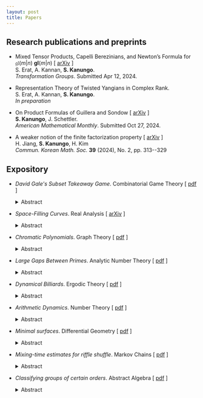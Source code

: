 ```yaml
---
layout: post
title: Papers
---
```


## Research publications and preprints

- Mixed Tensor Products, Capelli Berezinians, and Newton’s Formula for $\mathfrak{gl}(m|n)$ **gl**(*m*\|*n*) \[ [arXiv](https://arxiv.org/pdf/2409.02422) \] <br />
  S. Erat, A. Kannan, **S. Kanungo**. <br />
  *Transformation Groups*. Submitted Apr 12, 2024.
  
- Representation Theory of Twisted Yangians in Complex Rank.  <br />
  S. Erat, A. Kannan, **S. Kanungo**. <br />
  *In preparation*
  
- On Product Formulas of Guillera and Sondow \[ [arXiv](https://arxiv.org/pdf/2410.07534) \] <br />
  **S. Kanungo**, J. Schettler. <br />
  *American Mathematical Monthly*. Submitted Oct 27, 2024.
  
- A weaker notion of the finite factorization property \[ [arXiv](https://arxiv.org/pdf/2307.09645) \] <br />
  H. Jiang, **S. Kanungo**, H. Kim <br />
  *Commun. Korean Math. Soc.* **39** (2024), No. 2, pp. 313--329 <br />
  
## Expository 

- *David Gale's Subset Takeaway Game*. Combinatorial Game Theory \[ [pdf](http://simonrs.com/eulercircle/cgt2024/shihan-subset.pdf) \] <br>
  <details>
  <summary>Abstract</summary>
  <small>We describe the natural interpretation of the game in terms of simplicial complexes, and the binary star reduction technique that shows that Subset Takeaway is a second player win for <i>n</i> < 7. We also look at Subset Takeway played on a graph, and compute the Grundy values for complete <i>n</i>-partite graphs and all bipartite graphs.</small>
  </details>

  
- *Space-Filling Curves*. Real Analysis \[ [arXiv](https://arxiv.org/pdf/2501.04705) \] <br>
  <details>
  <summary>Abstract</summary>
  <small>We examine space-filling curves, which are surjective continuous maps from [0, 1] to some higher-dimensional space, usually the unit square [0, 1]<sup>2</sup>. In particular, we define Peano’s curve and Lebesgue’s curve, and state some of their properties. We also discuss the Hahn-Mazurkiewicz theorem, which characterizes those subsets of <b>R</b><sup><i>n</i></sup> that are the image of a space-filling curve. Finally, we discuss real-world applications of Hilbert curves, in particular Google’s S2 Cells.</small>
  </details>
  
- *Chromatic Polynomials*. Graph Theory \[ [pdf](chromatic-polynomials.pdf) \] <br>
  <details>
  <summary>Abstract</summary>
  <small>A general introduction to the theory of chromatic polynomials. We derive their salient properties, and describe some practicaI methods for computing them. We briefly discuss the connection between the theory of chromatic polynomials and map coloring problems.</small>
  </details>
  
- *Large Gaps Between Primes*. Analytic Number Theory \[ [pdf](http://simonrs.com/eulercircle/analyticnt2024/shihan-largegaps.pdf) \] <br>
  <details>
  <summary>Abstract</summary>
  <small>We give a summary of the upper bounds that have been obtained for the maximal prime gap, <i>G(x)</i>, over the last century, particularly Rankin’s lower bound, and the improvement to it discovered independently by Ford-Green-Konyagin-Tao and Maynard in 2014. We go over a sketch of Rankin’s, Ford-Green-Konyagin-Tao’s, and Maynard’s proofs of their bounds, omitting technical details but still presenting the main ideas.</small>
  </details>
   
- *Dynamical Billiards*. Ergodic Theory \[ [pdf](http://simonrs.com/eulercircle/ergodic2024/shihan-billiards.pdf) \] <br>
  <details>
  <summary>Abstract</summary>
  <small>The field of dynamical billiards studies the motion of a ball bouncing within a billiard table, which is bounded by a smooth, closed curve. The ball's movement adheres to two key properties: it always travels in a straight line, and the angle of incidence equals the angle of reflection at the boundary. The latter property is an empirical observation from physics. In this paper, we analyze the dynamics of various billiard tables in <b>R</b><sup>2</sup>, employing Euclidean geometric methods to investigate and classify their ergodic behavior. Specifically, we examine the ergodicity of billiards within circular and annular (circular ring) boundaries and present some results on elliptic billiards. Additionally, we explore examples of chaotic billiards, where chaos is characterized by the lack of correlation between the starting point and subsequent positions after many bounces. In such cases, even a slight variation in the initial conditions can lead to significantly divergent trajectories. Finally, we conclude with a discussion of a physical application of billiards.</small>
  </details>
  
- *Arithmetic Dynamics*. Number Theory \[ [pdf](http://simonrs.com/eulercircle/nt2023/shihan-arithdyn.pdf) \] <br>
  <details>
  <summary>Abstract</summary>
  <small>We explore the field of arithmetic dynamics, which lies at the intersection of discrete dynamical systems and number theory. Discrete dynamical systems focus on the iterative behavior of functions, while number theory examines the properties of integers. Combining these two areas gives rise to arithmetic dynamics, where we investigate the number-theoretic properties of orbits of integers and rational numbers under the iteration of polynomials and rational functions. The core idea of arithmetic dynamics is to consider a function mapping a set to itself and analyze its behavior under repeated iteration. In this paper, we begin by defining the set of <i>p</i>-adic numbers and presenting key results related to them. We then examine an application of arithmetic dynamics, establishing a connection to dynamical systems in the *p*-adic numbers.</small>
  </details>
  
- *Minimal surfaces*. Differential Geometry \[ [pdf](http://simonrs.com/eulercircle/diffgeo/shihan-minimal.pdf) \] <br>
  <details>
  <summary>Abstract</summary>
  <small>We introduce the theory of minimal surfaces. In the chapter on Geodesics, we considered the problem of finding the shortest distance between two points. We investigate the higher dimensional analogue of this, where we find ways to construct a surface of "minimal" area with a given boundary. Such surfaces can be represented by soap films, where the surface tension of the film ensures that it attains a shape with the minimal surface area. Minimal surfaces can be found in anything from the event horizons of black holes, to biomolecules for drug delivery, to the designs of roofs.</small>
  </details>
  
- *Mixing-time estimates for riffle shuffle*. Markov Chains \[ [pdf](http://simonrs.com/eulercircle/markovchains/shihan-riffle.pdf) \] <br>
  <details>
  <summary>Abstract</summary>
  <small>We talk about one of the most well-known shuffling methods, called the <i>riffle shuffle</i> or <i>dovetail shuffle</i>. We are interested in the number of shuffles that will make the deck of <i>n</i> cards well-mixed, or <i>close</i> to uniformly random.</small>
  </details>
  
- *Classifying groups of certain orders*. Abstract Algebra \[ [pdf](http://simonrs.com/eulercircle/algebra2020/shihan-orders.pdf) \] <br>
  <details>
  <summary>Abstract</summary>
  <small>We first discuss the question of which integers <i>n</i> have exactly one group of order <i>n</i>, namely the cyclic group <b>Z</b>/<i>n</i><b>Z</b>. We will see that these are the integers that are relatively prime to the Euler totient function phi(<i>n</i>). Then we discuss how many groups there are of order <i>p</i><sup>3</sup> for each prime <i>p</i>. We end with a couple of interesting results and conjectures pertaining to groups of squarefree order.</small>
  </details>
  

